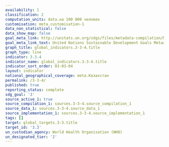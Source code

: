 ```yaml
---
availability: 1
classification: 2
computation_units: data.на 100 000 человек
customisation: meta.customisation-1
data_non_statistical: false
data_show_map: false
goal_meta_link: http://unstats.un.org/sdgs/files/metadata-compilation/Metadata-Goal-3.pdf
goal_meta_link_text: United Nations Sustainable Development Goals Metadata (pdf 865kB)
graph_title: global_indicators.3-3-4.title
graph_type: line
indicator: 3.3.4
indicator_name: global_indicators.3-3-4.title
indicator_sort_order: 03-03-04
layout: indicator
national_geographical_coverage: meta.Казахстан
permalink: /3-3-4/
published: true
reporting_status: complete
sdg_goal: '3'
source_active_1: true
source_compilation_1: sources.3-3-4.source_compilation_1
source_data_1: sources.3-3-4.source_data_1
source_implementation_1: sources.3-3-4.source_implementation_1
tags: []
target: global_targets.3-3.title
target_id: '3.3'
un_custodian_agency: World Health Organisation (WHO)
un_designated_tier: '2'
---
```

